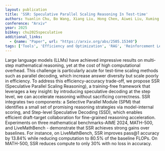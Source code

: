 ```yaml
---
layout: publication
title: 'SSR: Speculative Parallel Scaling Reasoning In Test-time'
authors: Yuanlin Chu, Bo Wang, Xiang Liu, Hong Chen, Aiwei Liu, Xuming Hu
conference: "Arxiv"
year: 2025
bibkey: chu2025speculative
additional_links:
  - {name: "Paper", url: "https://arxiv.org/abs/2505.15340"}
tags: ['Tools', 'Efficiency and Optimization', 'RAG', 'Reinforcement Learning', 'Training Techniques']
---
```

Large language models (LLMs) have achieved impressive results on multi-step mathematical reasoning, yet at the cost of high computational overhead. This challenge is particularly acute for test-time scaling methods such as parallel decoding, which increase answer diversity but scale poorly in efficiency. To address this efficiency-accuracy trade-off, we propose SSR (Speculative Parallel Scaling Reasoning), a training-free framework that leverages a key insight: by introducing speculative decoding at the step level, we can accelerate reasoning without sacrificing correctness. SSR integrates two components: a Selective Parallel Module (SPM) that identifies a small set of promising reasoning strategies via model-internal scoring, and Step-level Speculative Decoding (SSD), which enables efficient draft-target collaboration for fine-grained reasoning acceleration. Experiments on three mathematical benchmarks-AIME 2024, MATH-500, and LiveMathBench - demonstrate that SSR achieves strong gains over baselines. For instance, on LiveMathBench, SSR improves pass@1 accuracy by 13.84% while reducing computation to 80.5% of the baseline FLOPs. On MATH-500, SSR reduces compute to only 30% with no loss in accuracy.
